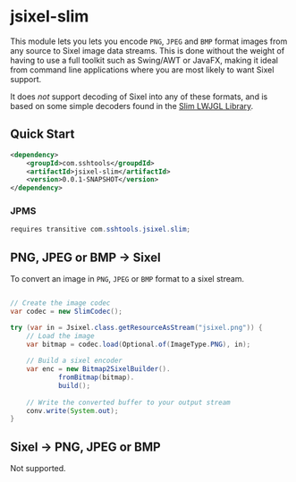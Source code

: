 # jsixel-slim

This module lets you lets you encode `PNG`, `JPEG` and `BMP` format images from any source to Sixel
image data streams. This is done without the weight of having to use a full toolkit such as
Swing/AWT or JavaFX, making it ideal from command line applications where you are most likely
to want Sixel support.

It does *not* support decoding of Sixel into any of these formats, and is based on some simple
decoders found in the [Slim LWJGL Library](https://github.com/mattdesl/slim/tree/master/slim/src/slim/texture/io).   

## Quick Start

```xml
<dependency>
	<groupId>com.sshtools</groupdId>
	<artifactId>jsixel-slim</artifactId>
	<version>0.0.1-SNAPSHOT</version>
</dependency>
```

### JPMS

```java
requires transitive com.sshtools.jsixel.slim;
```

## PNG, JPEG or BMP -> Sixel

To convert an image in `PNG`, `JPEG` or `BMP` format to a sixel stream.

```java

// Create the image codec
var codec = new SlimCodec();

try (var in = Jsixel.class.getResourceAsStream("jsixel.png")) {
	// Load the image
	var bitmap = codec.load(Optional.of(ImageType.PNG), in);
	
	// Build a sixel encoder
	var enc = new Bitmap2SixelBuilder().
			fromBitmap(bitmap).
			build();
			
	// Write the converted buffer to your output stream
	conv.write(System.out);
}

```

## Sixel -> PNG, JPEG or BMP

Not supported.
